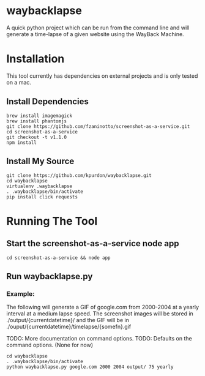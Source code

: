 waybacklapse
==========

A quick python project which can be run from the command line and will generate a time-lapse of a given website using the WayBack Machine.

# Installation

This tool currently has dependencies on external projects and is only tested on a mac.

## Install Dependencies

```
brew install imagemagick
brew install phantomjs
git clone https://github.com/fzaninotto/screenshot-as-a-service.git
cd screenshot-as-a-service
git checkout -t v1.1.0
npm install
```

## Install My Source
```
git clone https://github.com/kpurdon/waybacklapse.git
cd waybacklapse
virtualenv .waybacklapse
. .waybacklapse/bin/activate
pip install click requests
```

# Running The Tool

## Start the screenshot-as-a-service node app

```
cd screenshot-as-a-service && node app
```

## Run waybacklapse.py

### Example:

The following will generate a GIF of google.com from 2000-2004 at a yearly interval at a medium lapse speed. The screenshot images will be stored in ./output/{currentdatetime}/ and the GIF will be in ./ouput/{currentdatetime}/timelapse/{somefn}.gif

TODO: More documentation on command options.
TODO: Defaults on the command options. (None for now)

```
cd waybacklapse
. .waybacklapse/bin/activate
python waybacklapse.py google.com 2000 2004 output/ 75 yearly
```
